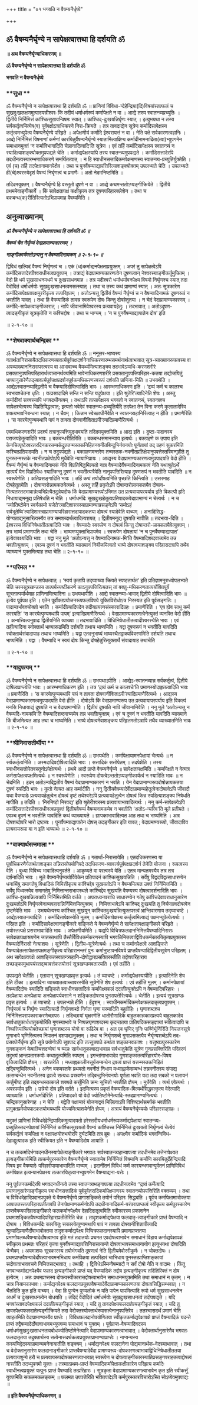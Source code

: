 +++
title = "०१ भगवति न वैषम्यनैर्धृष्ये"

+++


## ॐ वैषम्यनैर्घृण्ये न सापेक्षत्वात्तथा हि दर्शयति ॐ

**॥ अथ वैषम्यनैर्घृण्याधिकरणम् ॥**

**ॐ वैषम्यनैर्घृण्ये न सापेक्षत्वात्तथा हि दर्शयति ॐ**

**भगवति न वैषम्यनैर्धृष्ये**

### **सुधा **

ॐ वैषम्यनैर्घृण्ये न सापेक्षत्वात्तथा हि दर्शयति ॐ ॥ प्राणिनां विविधा-न्देहेन्द्रिया(दि)विषयांस्तत्फलं च सुखदुःखलक्षणमुत्पादयन्नीश्वरः किं तदीयं धर्माधर्मरूपं कर्मापेक्षते न वा । आद्ये तस्य स्वातन्त्र्यप्रच्युतिः । द्वितीये निर्निमित्तं कांश्चित्सुखयन्विषमः स्यात् । कांश्चिद्-दुःखयन्निर्घृणः स्यात् । इत्युभयथा न तस्य सर्वकर्तृत्वमित्येष(व) पूर्वपक्षोऽत्राधिकरणे निरा-क्रियते । तत्र तावदाद्येन सूत्रेण कर्मादिसापेक्षस्य कर्तृत्वमभ्युपेत्य वैषम्यनैर्घृण्ये परिहृते । अपेक्षणीयं कर्मादि ईश्वरायत्तं न वा । नेति पक्षे सर्वकारणत्वहानिः । आद्ये निर्निमित्तं विषमाणां कर्मणां कारयितुर्वैषम्यनैर्घृण्ये स्यातामित्याक्षिप्य कर्मादीनामनादिता(त्वा)भ्युपगमेन समाधानमुक्तं ‘न कर्माविभागादिति चेन्नानादित्वादि’ति सूत्रेण । एवं तर्हि कर्मादिसापेक्षस्य स्वातन्त्र्यं न स्यादित्याशङ्क्योक्तमुपपद्यते चेति । कर्माद्यपेक्षस्यापि तस्य स्वातन्त्र्यमुपपद्यते । कर्मादिसत्तादेरपि तदधीनत्वस्यारम्भणाधिकरणे समर्थितत्वात् । न हि स्वाधीनसत्तादिकमपेक्षमाणस्य स्वातन्त्र्य-प्रच्युतिर्युक्तेति । एवं (च) तर्हि तदपेक्षानामानपेक्षैव । तथा च पुनर्वैषम्याद्यापत्तिरित्याशङ्क्योक्तम् उपलभ्यते चेति । उपलभ्यते ही(चे)श्वरस्येदृशं वैषम्यं निर्घृणत्वं च प्रमाणैः । अतो नेदमनिष्टमिति ।

तदिदमयुक्तम् । वैषम्यनैर्घृण्ये हि वस्तुतो दूषणे न वा । आद्ये कथमन्ततोऽप्यङ्गीक्रियेते । द्वितीये प्रथममेवाङ्गीकार्ये । किं सापेक्षतापक्षं कक्षीकृत्य तत्र दूषणपरिहारक्लेशेन । तथा च बकबन्ध(क)रीतिरित्यतोऽभिप्रायमाह वैषम्यमिति ।

## **अनुव्याख्यानम्**

***ॐ वैषम्यनैर्घृण्ये न सापेक्षत्वात्तथा हि दर्शयति ॐ ॥***

***वैषम्यं चैव नैर्घृण्यं वेदाप्रामाण्यकारणम् ।***

***नाङ्गीकार्यमतोऽन्यत्तु न वैषम्यादिनामकम् ॥ २-१-१० ॥***

द्विविधं खल्विदं वैषम्यं निर्घृणत्वं च । एकं (ध)कर्माद्यनपेक्षताप्रयुक्तम् । अपरं तु सापेक्षत्वेऽपि कर्मादिसत्तादेरपीश्वराधीनत्वप्रयुक्तम् । तत्राद्यं वेदाप्रामाण्यकारणत्वेन दूषणत्वान् नेश्वरस्याङ्गीकर्तुमुचितम् । वेदो हि धर्म सुखसाधनमधर्म च दुःखसाधनमाह । तत्र यदीश्वरो धर्माधर्मावनपेक्ष्य विषमो निर्घृणश्च स्यात् तदा वेदोदितं धर्माधर्मयोः सुखदुःखसाधनत्वमसत्स्यात् । तथा च तस्य कथं प्रामाण्यं स्यात् । अतः सूत्रकारेण कर्मादिसापेक्षतापक्षमुररीकृत्य तत्परिहृतम् । अतोऽन्यत्तु द्वितीयं वैषम्यं नैर्घृण्यं च न वैषम्यादिनामकं दूषणरूपं न भवतीति यावत् । तथा हि वैषम्यादिकं तावन्न स्वरूपेण दोषः किन्तु दोषहेतुतया । न चेदं वेदाप्रामाण्यकारणम् । कर्मादि-सापेक्षत्वाङ्गीकारात् । नापि जीवानामिवेश्वरस्य प्रत्यवायहेतुः । तदभावात् । अतोऽदूषण-त्वादङ्गीकृतं सूत्रकृतेति न कश्चिद्दोषः । तथा च भाग्यम् । ‘न च पुनर्वैषम्याद्यापातेन दोष’ इति

॥ २-१-१० ॥

### **शेषवाक्यार्थचन्द्रिका **

ॐ वैषम्यनैर्घृण्ये न सापेक्षत्वात्तथा हि दर्शयति ॐ ॥ ननूत्तर-भाष्यस्य गतार्थतानिरासायैतदधिकरणव्यावर्त्यपूर्वपक्षदर्शनेनाधिकरणारम्भसमर्थनार्थत्वाभावात् सूत्र-व्याख्यानरूपत्वस्य वा अपव्याख्याननिरासपरत्वस्य वा आभावाच्च वैयर्थ्यमित्याशङ्क्य तदभावेऽप्यधि-करणशरीरे प्रसक्तानुपपत्तिपरिहारार्थत्वान्नानर्थक्यमिति भावेनाधिकरणशरीरे प्रसक्तानुपपत्तिपरिहार-कतया तद्योजयितुं भाष्यानुसारेणैतद्य्वावर्त्यपूर्वपक्षप्रदर्शनपूर्वकमधिकरणस्वरूपं दर्शयति प्राणिना-मिति ॥ उभयथेति । आद्येऽस्वातन्त्र्याद्द्वितीये च वैषम्यादिदोषित्वादिति भावः । आरम्भणाधिकरण इति । ‘द्रव्यं कर्म च कालश्च स्वभावश्चेतना धृतिः । यत्प्रसादादिमे सन्ति न सन्ति यदुपेक्षया । इति श्रुतेरि’त्यादिनेति शेषः । अस्तु कर्मादीनां सत्त्वस्यापि भगवदधीनत्वम् । तथाऽपि तत्सापेक्षस्य भगवतो न स्वातन्त्र्यं, स्वतन्त्रश्च सापेक्षश्चेत्यस्य विप्रतिषिद्धत्वात्; इत्यतो भवेदेवं स्वातन्त्र्य-प्रच्युतिर्यदि तदपेक्षा तेन विना करणे कुलालादेरिव शक्त्यभावनिबन्धना स्यात् । न चैवम् । किन्नाम स्वेच्छाधीनैवेति न स्वातन्त्र्यहानिरित्याह न हीति ॥ प्रमाणैरिति । ‘स कारयेत्पुण्यमथापि पापं न तावता दोषवानीशिताऽपी’त्यादिप्रमाणैरित्यर्थः ।

एवमधिकरणशरीरं प्रदर्श्य तत्रानुपपत्तिमुद्भावयति तदिदमयुक्तमिति ॥ आद्य इति । दुष्टा-पादानस्य पराजयहेतुत्वादिति भावः ॥ बकबन्धरीतिरिति । बकबन्धसमानन्याय इत्यर्थः । बकग्रहणे क उपाय इति केनचित्पृष्टेरवरतरदिनकरसम्पर्कद्रुततन्मस्तकनिहितनवनीतबिन्दुभिर्नयनयोः पूर्णतायां तद् ग्रहणं सुकरमिति कश्चित्प्रतिपादयति । न च तदुपपद्यते । बकग्रहणमन्तरेण तन्मस्तक-नवनीतप्रतिक्षेपानुपपत्तेस्तस्मिन्गृहीते तु पुनस्तन्मस्तके नवनीतप्रक्षेपोऽपि मुधैवेति न्यायाभिप्रायः । आद्यस्य वेदाप्रामाण्यकारणत्वमुपपादयति वेदो हीति । वैषम्यं नैर्घृण्यं च वैषम्यादिनामकं नेति विप्रतिषिद्धमित्यतो नात्र वैषम्यादेर्वैषम्यादिनामकत्वं नेति यथाश्रुतेऽर्थे तात्पर्यं येन विप्रतिषेधः स्यात्किन्तु दूषणं न भवतीत्यत्रैवेति नानुपपत्तिरित्याह दूषणरूपं न भवतीति यावदिति ॥ न स्वरूपेणेति । अतिप्रसङ्गादिति भावः । तर्हि कथं तयोर्दोषत्वमिति पृच्छति किन्त्विति । उत्तरमाह दोषहेतुतयेति । दोषान्तरोन्नायकतयेत्यर्थः । अस्तु तर्हि प्रकृतेऽपि दोषान्तरोन्नायकतयैव दोषत्व-मित्यतस्तदभावान्नेत्यभिप्रेत्यैतदुन्नेयदोषः किं वेदाप्रामाण्यरूपोऽभिमत उत प्रत्यवायापरपर्याय इति विकल्पौ हृदि निधायाद्यमनूद्य प्रतिषेधति न चेति । धर्माधर्मादेः सुखदुःखहेतुत्वप्रतिपादकवेदाप्रामाण्यं न चेत्यर्थः । न च ‘ज्योतिष्टोमेन स्वर्गकामो यजेते’त्यादिशास्त्रस्याप्रामाण्याप्रसङ्गेऽपि ‘समोऽहं सर्वभूतेष्वि’त्यादिशास्त्राप्रामाण्यापरिहारात्तदापादकतया दोषत्वं स्यादेवेति वाच्यम् । अनादिसिद्ध-योग्यताद्यनुसारित्वस्यैव तत्र समशब्दार्थत्वादित्यशयत् । द्वितीयमनूद्य दूषयति नापीति ॥ तदभावा-दिति । ईश्वरस्य विधिनिषेधातीतत्वादिति भावः । वैषम्यादेः स्वरूपेण न दोषत्वं किन्तु दोषान्तरो-न्नायकतयैवेत्युक्तम् । तत्र भाष्यं प्रमाणयति तथा चेति । भाष्यमप्युक्ताभिप्रायमेव । स्वरूपेण दोषतायां ‘न च पुनर्वैषम्याद्यापात’ इत्येवावक्ष्यदिति भावः । यद्वा ननु मूले ‘अतोऽन्यत्तु न वैषम्यादिनामक-मि’ति वैषम्यादिशब्दवाच्यमेव तन्न भवतीत्युक्तम् । एवञ्च दूषणं न भवतीति व्याख्यानं निर्बीजमित्यतो भाष्ये दोषत्वमाशङ्क्य परिहारादत्रापि तथैव व्याख्यानं युक्तमित्याह तथा चेति ॥ २-१-१० ॥

### **परिमल **

ॐ वैषम्यनैर्घृण्ये न सापेक्षत्वात् । ‘स्वयं कृतापि तद्य्वाख्या क्रियते स्पष्टतार्थत’ इति प्रतिज्ञामनुरुध्योपलभ्यते चेति चरमसूत्रखण्डस्य तात्पर्यस्पष्टीकरणे काऽनुपपत्तिरित्यतस् तां वक्तु-मधिकरणतात्पर्योक्तिपूर्वं सूत्रतात्पर्यार्थमाह प्राणिनामित्यादिना ॥ उभयथापीति । आद्ये स्वातन्त्र्या-भावाद् द्वितीये दोषित्वादिति भावः ॥ इत्येव पूर्वपक्ष इति । एतेन पूर्वोक्तप्रयोजनरूपफलविषये युक्तिविरोधोऽत्र निरस्यत इति पूर्वसङ्गतिः । पादान्तर्भावश्चोक्तो भवति । कर्मादीत्यादिपदेन तदीयप्रयत्नसंस्कारादिग्रहः । प्रमाणैरिति । ‘एष ह्येव साधु कर्म कारयति’ ‘स कारयेत्पुण्यमथापि पापम्’ इत्यादिप्रमाणैरित्यर्थः । वेदाप्रामाण्यकारणत्वेनेत्युक्तं व्यनक्ति वेदो हीति । अन्यत्त्वित्यनुवादः द्वितीयमिति व्याख्या ॥ तदभावादिति । विधिनिषेधातीतत्वादीश्वरस्येति भावः । एवं तर्हीत्यादिना स्वोक्तार्थं भाष्यारूढमिति दर्शयति तथाच भाष्यमिति । यद्वा दूषणरूपं न भवतीति यावदिति स्वोक्तार्थसंवादायाह तथाच भाष्यमिति । यद्वा एतदनुभाष्यं भाष्यस्थैतद्वाक्यविवरणमिति दर्शयति तथाच भाष्यमिति । यद्वा । वैषम्यादि न स्वयं दोषः किन्तु दोषहेतुरित्युक्तार्थे संवादायाह तथाचेति

॥ २-१-१० ॥

### **यादुपत्यम् **

ॐ वैषम्यनैर्घृण्ये न सापेक्षत्वात्तथा हि दर्शयति ॐ ॥ उभयथाऽपीति । आद्येऽ-स्वातन्त्र्यान्न सर्वकर्तृत्वं, द्वितीये दाषित्वप्राप्त्येति भावः । आरम्भणाधिकरण इति । तत्र ‘द्रव्यं कर्म च कालश्चे’ति प्रमाणस्योदाहृतत्वादिति भावः ॥ प्रमाणैरिति । ‘स कारयेत्पुण्यमथापि पापं न तावता दोषवानीशिताऽपी’त्यादिप्रमाणैरित्यर्थः । आद्यस्य वेदाप्रामाण्यकारणत्वमुपपादयति वेदो हीति । दोषोऽपि किं वेदाप्रामाण्यरूप उत प्रत्यवायापरपर्याय इति विकल्पं मनसि निधायाद्यं दूषयति न च वेदाप्रामाण्येति । द्वितीयं दूषयति नापि जीवानामिवेति । ननु मूले ‘अतोऽन्यत्तु न वैषम्यदि-नामकमि’ति वैषम्यादिशब्दवाच्यमेव तन्न भवतीत्युक्तम् । एवं च दूषणं न भवतीति यावदिति व्याख्याने किं बीजमित्यत आह तथा च भाष्यमिति । भाष्ये दोषत्वमेवाशङ्कय परिहृतमतोऽत्रापि तथैव व्याख्यातमिति भावः ॥ २-१-१० ॥

### **श्रीनिवासतीर्थीया **

ॐ वैषम्यनैर्घृण्ये न सापेक्षत्वात्तथा हि दर्शयति ॐ ॥ उभयथेति । कर्मापेक्षायामनपेक्षायां चेत्यर्थः ॥ न सर्वकर्तृत्वमिति । अस्मदादिवद्दोषित्वादिति भावः । सत्तादिकं सत्तोपेतम् । तदपेक्षेति । तस्य स्वाधीनसत्तोपेतवस्तुनोऽपेक्षेत्यर्थः । प्रथमे आदौ प्राप्ते वैषम्यनैर्घृण्ये ॥ सापेक्षतापक्षमिति । कर्मापेक्षते न वेत्यत्र कर्मसापेक्षत्वपक्षमित्यर्थः ॥ न स्वरूपेणेति । स्वरूपेण दोषत्वेऽन्ततोऽप्यङ्गीकार्यत्वं न स्यादिति भावः ॥ न चेदमिति । इदम् अतोऽन्यद्द्वितीयं वैषम्यं वेदाप्रामाण्यकारणं न भवति । येन वेदाप्रामाण्यरूपदोषोन्नायकतया दूषणं स्यदिति भावः । कुतो नेत्यत आह कर्मादीति । ननु द्वितीयवैषम्यादेर्वेदाप्रामाण्यहेतुत्वेनादोषत्वेऽपि जीवादौ यथा वैषम्यादेः प्रत्यवायहेतुत्वेन दोषत्वं दृष्टं तथेश्वरेऽपि प्रत्यवायहेतुत्वेन दोषत्वं किन्न स्यदित्याशङ्क्य निषेधति नापीति ॥ तदिति । ‘निरनिष्टो निरवद्य’ इति श्रुतेरीश्वरस्य प्रत्यवायाभावादित्यर्थः । ननु कर्म-सापेक्षत्वेऽपि कर्मादिसत्तादेरपीश्वराधीनत्वप्रयुक्तं द्वितीयवैषम्यं वैषम्यनामकमेव न भवतीति ‘अतोऽ-न्यत्त्वि’ति मूले प्रतीयते । एवञ्च दूषणं न भवतीति यावदिति कथं व्याख्यायते । ज्ञापकाभावादित्यत आह तथा च भाष्यमिति । अत्र दोषशब्दोपरि भारो द्रष्टव्यः । पुनर्वैषम्याद्यापातेन दोषस् तदङ्गीकार इति यावत् ; वेदाप्रमाण्यरूपो, जीवादाविव प्रत्यवायरूपा वा न इति भाष्यार्थः ॥ २-१-१० ॥

### **वाक्यार्थरत्नमाला **

ॐ वैषम्यनैर्घृण्ये न सापेक्षत्वात्तथाहि दर्शयति ॐ ॥ गतार्था-निरासायेति । एतदधिकरणस्य या पूर्वाधिकरणैर्गतार्थताशङ्का तन्निरासोपयोगिपदे तदधिकरण-व्यावर्त्यपूर्वपक्षप्रदर्शनं तेनेति योजना । रूपत्वस्य वेति । बुध्या विविच्य भावादित्यनुवर्तते । आकृष्यते वा परत्वस्ये वेति । एतत्र मान्यतमस्यैव तत्र तत्र दर्शनादिति भावः । मूले वैषम्यनैर्घृण्ययोर्विवेकेन प्रतिपादनं कांश्चित्सुखयन्निति । सर्वेषु विद्वदविद्वत्साधारण्येन धनार्थिषु समागतेषु विधादिकं निमित्तीकृत्य कांश्चिद्देव सुखयतोऽपि न वैषम्यमित्यत उक्तं निर्निमित्तमिति । सर्वेषु विध्वत्स्वेव समागतेषु निमित्तान्तराभावस्थले कांश्चिद्देव सुखयति वैषम्यस्य दोषत्वादर्शनादिति भावः । कांश्चि-द्दुखयन्नित्यत्रापि निर्निमित्तमिति वर्त्तते । अपराध्यनपराधि साधारण्येन गतेषु कांश्चिदेवापराधानुसारेण दुःखयतोऽपि निर्घृणत्वेनाव्यवहारान्निर्निमित्तमित्युक्तम् । निमित्ताभावेऽपि कांश्चिद् दुःखयति तु निर्घणात्वदोषत्वेन दृष्टमेवेति भावः । उभयथेत्यस्य कांश्चित् सुखयुन् कांश्चितदुःखयन्नित्युक्तपरत्वं भ्रान्तिवारणाय तद्य्वाचष्टे । आद्येऽस्वातन्त्र्यादिति । कर्मादिसापेक्षस्येति मूलम् । कर्मादिसापेक्षस्य कर्त्तृत्वमित्याद्यं पक्षमभ्युपेत्येत्यर्थः । परिहत इति । कर्मादिसापेक्षत्वानङ्गीकारे शङ्किते ये वैषम्यनैर्घृण्ये ते सापेक्षतापक्षाङ्गीकारे परिहृते । तयोस्तत्पक्षे प्रसराभावादिति भावः । अपेक्षणीयमिति । यद्यपि विचित्रफलदाननिमित्तवैषम्यादिनिरासः सापेक्षतापक्षाश्रयणेन जातस्तथापि तैस्तैर्विविधकर्मकरणस्यापि भगवन्निमित्तत्वाद्विविधकर्मकारयितृत्वप्रयुक्तस्य वैषम्यादेर्निरासो नेत्याशयः । सूत्रेणेति । द्वितीय-सूत्रेणेत्यर्थः । तथा च कर्मानपेक्षत्वे आशङ्किते वैषम्यादेतत्सापेक्षतापक्षमङ्गीकृत्य परिहारानन्तरं पुनः कर्मानुष्टापनविषये प्राप्तवैषम्यादिद्वितीयसूत्रेण परिहृतम् । अथ सापेक्षत्वपक्षे आशङ्कितस्वातन्त्र्यहानि-दोषोद्धारप्रसक्तिरस्तीति तद्दोषपरिहाराय तच्छङ्कामुथापयंस्तद्य्वावर्त्तकतयोत्तरं सूत्रखण्डमवतारयति । एवं तर्हीति ।

उपपद्यते चेतीति । एतावान् सूत्रखण्डप्रवृत्त इत्यर्थः । तं व्याचष्टे । कर्माद्यपेक्षस्यापीति । इत्यादिनेति शेष इति टीका । इत्यादिना व्याख्यातत्वाच्चावरस्येति सूत्रेणेति शेष इत्यर्थः । एवं तर्हीति मूलम् । कर्मानपेक्षायां वैषम्यादिदोषः स्यादिति शङ्किते स्वाधीनसत्तादिकं कर्मापेक्ष्यफलं ददातीत्युक्तेऽपि न वैषम्यादिपरिहारः । तदपेक्षाया अनपेक्षाया अनपेक्षापर्यवसाने न शङ्कितदोषस्य पुनरापत्तेरित्यर्थः । चेतीति । इत्ययं सूत्रखण्डः प्रवृत्त इत्यर्थः । तं व्याचष्टे । उपलभ्यते हीति । ईदृशम् । स्वाधीनकर्मादिकमपेक्षफलदातृत्वप्रयुक्तम् । निर्घृणत्वं च निर्घृणः स्यादित्यादौ निर्घृणशब्दो निर्गता घृणा यस्मादिति बहुव्रीहिः । घृणाशब्दश्च निर्निमित्तपरापकाराकरणेच्छापरः । तदिच्छायां घृक्षरणेति धातोरौणादिके बाहुलकान्नकारप्रत्यये बाहुलकादेव सार्वधातुकार्धधातुकयोरिति गुणस्याभावे च निष्पन्नघृणाशब्दस्य कृदन्ततया प्रातिपदिकसङ्ज्ञायां स्त्रीत्वादापि च निष्पत्तिमाश्रित्योक्तेच्छायां घृणाशब्दस्य योगो वा रूढिरेव वा । अत एव घृणिर् गृनिः पार्ष्णिर्भूर्णिरिति निपातनसूत्रे गुणाभावे घृणिरित्यस्य निपातनं दशपाद्यामुक्तम् । तथा च निर्घृणशब्दे गुणाप्रसक्तयैव नैर्घृण्यशब्देऽपि तद-प्रसक्तेर्नैर्घृण्य इति सूत्रे प्रयोगोऽपि सूपपाद इति तत्सूत्रपाठे कथंता शङ्कानवकाशः । यत्तुष्यञ्पुरस्कारेण गुणशङ्कनं केषाञ्चित्तदन्येषां च ष्यञः सार्वधातुकत्वाद्यभावान्न सर्वधातुकेति सूत्रेण गुणप्रसक्तिरिति परिहरणं तदुभयं भ्रान्तप्रतारकयोः कथातुल्यमिति स्पष्टम् । इगन्तांगाभावादेव गुणशङ्कातत्परिहारयोर-विषय वृत्तित्वादिति ज्ञेयम् । खरतरेति । मध्याह्नकालीनसूर्यसम्बन्धेन द्रवत्वं प्राप्तं यत्तन्मस्तकनिहितं तद्बिन्दुभिरित्यर्थः । अनेन बकमस्तके प्रथमतो नवनीतं निधाय मध्याह्नार्कसम्बन्धं तन्नवनीतस्य संपाद्य तत्सम्बन्धेन नवनीतस्य द्रवत्वे सत्यधः प्रस्रवणेन तद्बिन्दुभिर्नयनयोः पूर्णता भवति यदा तदा सबको न पलायनं कर्त्तुमीष्ट इति तद्बन्धस्तत्काले शक्यते कर्त्तुमिति क्रमः सूचितो भवतीति ज्ञेयम् । मुधैवेति । व्यर्थ एवेत्यर्थः । अपरपर्याय इति । उन्नेयो दोष इति वर्तते । इदमित्यस्य प्रकृतं वैषम्यादिक-मित्यर्थसिद्धवत्कृत्य वेदेत्यादि व्याख्याति । धर्माधर्मादेरिति । प्रतिपादको यो वेदो ज्योतिष्टोमेनेत्यादि-स्तदप्रामाण्यमित्यर्थः । चन्द्रिकानुसारेणाह । न चेति । यद्वेति पक्षान्तरं योजनाद्वयं मिलित्वाऽपि विशिष्टार्थसमर्पकं भवतीति प्रागुक्तप्रमेयोपपादकतयोभयथापि योज्यमित्याशयेनेति ज्ञेयम् । अत्रायं वैषम्यनैर्घृण्ययोः परिहारसङ्ग्रहः ।

यदुक्तं प्राणिनां विविधदेहेन्द्रियादिकमुत्पादयतो हरेस्तदीयधर्माधर्मरूपकर्माद्यपेक्षायां स्वातन्त्र्य-प्रच्युतिस्तदनपेक्षायां निर्निमित्तं कांश्चित्सुखयतो वैषम्यं कांश्चिच्च निर्निमित्तं दुःखयतो निर्घृणत्वं चेत्येवं सर्वकर्तृत्वं कर्मापेक्षा न पक्षापक्षयोरुभयोरपि दुर्घटमिति तत्र ब्रूमः । अपक्ष्यैव कर्मादिकं भगवन्विविध-देहाद्युत्पादक इति स्वीक्रियत इति न वैषम्यादिदोष आयाति ।

न च तत्कर्मादेर्भगवदनधीनस्यापेक्षेत्यङ्गीकारे भगवतः सर्वस्वातन्त्र्यहान्यापत्या तदधीनमेव तत्तेनापेक्ष्यत इत्यङ्गीकार्यमिति तत्कर्मपुरस्कारेण वैषम्यनैर्घृण्ये स्यातामेव निर्निमित्तं विषमाणि कर्माणि कारयितुर्देहेन्द्रियादि विषय इव वैषम्यादेः परिहारोपायाभावादिति वाच्यम् । इदानींतनं विविधं कर्म कारयन्भगवान्पूर्वतनं प्राणिविविधं कर्मापेक्षत इत्यन्यानपेक्षस्य तत्कारयितृत्वानभ्युपगमेन वैषम्याद्यना-पत्तेः ।

ननु पूर्वतनकर्मादेरपि भगवदनधीनत्वे तस्य स्वातन्त्र्यभङ्गापत्या तदधीनत्वमेव ‘‘द्रव्यं कर्मेत्यादि प्रमाणानुसारेणाङ्गीकृत्य स्वाधीनसत्तादिकं पूर्वपूर्वतरादिकर्मापेक्षमाणस्य स्वातन्त्र्योपपत्तिरिति वक्तव्यम् । तथा च विविधदेहादिप्रदानप्रयुक्ते ये वैषम्यनैर्घृण्ये प्रागाशङ्किते तयोर्न परिहारः सिद्ध्यति । पूर्वत्र कर्मापेक्षामात्रोक्तया आपाततस्तत्परिहारप्रतीतावपि तेनापेक्षमाणकर्मणोऽपि तदधीनानादिकर्म-परंपराप्राप्तत्वं स्वीकृत्य कर्मपुरस्कारेण प्राप्तवैषम्यपरिहाराङ्गीकारे फलकर्मानपेक्ष्यैव देहादिदातृत्वमिति स्वीकारस्य प्रकाशनेन प्रथमाशङ्कितवैषम्यादिपरिहाराप्रतीतेरिति चेन्न । तादृशकर्माद्यपेक्षया फलदातृ-त्वाङ्गीकारे प्राप्तं वैषम्यादि न दोषाय । विविधकर्मादेः कारयितुः सकारयेत्पुण्यमथापि पापं न तावता दोषवानीशितापीत्यादि श्रुत्यादिप्रमाणैर्दोषाभावोक्तया तादृशकर्माद्यपेक्ष्य विचित्रफलदानस्यापि प्रमाणप्राप्ततया प्रमाणोपलब्धवैषम्यादेर्दोषत्वाभाव इति मतं तदातयोः प्रथमत एवदोषत्वाभावेन समाधानं विहाय कर्माद्यपेक्षापक्षं स्वीकृत्य प्रथमतः परिहारं कृत्वा पुनर्वैषम्याद्यापत्तिनिरासायान्ते दोषत्वाभावसमाधानायोग इत्युभयथा दोषादिति चेन्मैवम् । अयमाशयः सूत्रकारस्य तयोर्भगवति दूषणत्वं नेति द्वितीयमेवोररीकुर्मः । न चोक्तदोषः । प्रथमप्राप्तवैषम्यादेर्दोषत्वाभावमनभिधाय कर्मापेक्षया तत्परिहारं चाभिधाय पुनस्तत्प्राप्तिशङ्कायां सदोषत्वाभाववचने निमित्तसद्भावात् । तथाहि । द्विविधेऽस्मिन्वैषम्यादौ न सर्वं दोषो नेति न वादामः । किंतु भगवान्कर्माद्यनपेक्ष्यैव फलद इत्यङ्गीकारे प्राप्तं यद् वैषम्यादिकं तद्दोष इत्यङ्गीकृत्य तदितिरिक्तं न दोष इत्येवम् । अतः प्रथमप्राप्तस्य दोषत्वस्वीकारात्तद्दोषत्वाभावेन समाधानमयुक्तमिति तथा समाधानं न कृतम् । न चात्र नियामकाभावः। कर्माद्यनपेक्ष्य फलदानप्रयुक्तवैषम्यादेर्वेदाप्रामाण्यकारणतया दोषत्वसिद्धिसम्भवात् । न चैतदिति कुत इति वाच्यम् । वेदा हि पुण्येन पुण्यलोकं न यति पापेन पापमित्यादि रूपो धर्म सुखसाधनत्वेन अधर्मं च दुःखसाधनत्वेन बोधयति । तदिदं वेदोदितं धर्माधर्मयोः सुखदुःखसाधनत्वं तदोपपद्यते । यदि भगवांस्तावदपेक्ष्यफलं ददातीत्यङ्गीकृतं स्यात् । यदि तु तावदपेक्ष्यफलदातेत्यङ्गीकृतं स्यात् । यदि तु तावदपेक्ष्यफलदातेत्यङ्गीक्रियते तदा वेदोक्तस्योक्तार्थस्यासत्वेनानुपपत्तिरेव । ततश्चासदर्थं प्रमाणं चेति व्याहतमिति वेदाप्रामाण्यस्यैव प्राप्तेः । विविधफलदानोपयोगितया स्वीकृतकर्माद्यपेक्षापक्षे प्राप्तं वैषम्यादिकं यदन्ते प्राप्तं तद्वैषम्यादेर्दोषत्वाभावमभ्युपगम्य समाधानं च युक्तम् । पूर्वप्राप्त-वैषम्यादिवदस्य धर्माधर्मसुखदुःखसाधनतावबोधज्योतिष्टोमेनेत्यादि वेदाप्रामाण्यकारणत्वाभावात् । वेदोक्तार्थानुसारेणैव भगवतः फलदातृतया तदुक्तार्थस्य सत्वेनासदर्थकत्वप्रयुक्ताप्रामाण्याप्राप्तेः । नाप्यन्यस्य कस्यचिद्वेदस्याप्रामाण्यमनेनायातीति शङ्क्यम् । धर्माद्यनपेक्ष्य फलदानेना पोद्यमानार्थक-वेदस्याभावात् । तथा च वेदोक्तानुसारेण फलदानाङ्गीकारे प्राप्तवैषम्यादेर्वेदा प्रामाण्यरूप-दोषकारणत्वाभावाद्विधिनिषेधातीततया प्रत्यवायशून्ये हरौ च प्रत्यवायरूपदोषकारणत्वाभावात् स्वरूपेण च दोषत्वाङ्गीकारस्यातिप्रसङ्गपराहतत्वाद्दोषत्वं नास्तीति तदभ्युपगमो युक्तः । तस्मात्प्रथम-प्राप्तं वैषम्यादिकर्मापेक्षाकक्षीकारेण परिहृत्य कर्मादेः स्वाधीनत्वप्रयुक्तं यत्पुनः प्राप्तं वैषम्यादि तत्प्ररिहारः । सूत्रकृता वेदाप्रामाण्यकारणत्वाभावेन कृत इति स्वीकर्त्तुं युक्तमिति सकलमकलङ्कम् ॥ फलमत उपपत्तेरिति भक्तिपादेऽपि कर्मपुरस्कारविचारोऽस्ति सोऽप्येवमुपपाद्यः ॥

**॥ इति वैषम्यनैर्घृण्याधिकरणम् ॥**

